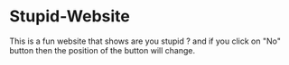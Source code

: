 # Stupid-Website
This is a fun website that shows are you stupid ? 
and if you click on "No" button then the position of the button will change.
